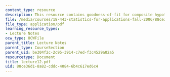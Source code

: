 ```yaml
---
content_type: resource
description: This resource contains goodness-of-fit for composite hypotheses.
file: /media/courses/18-443-statistics-for-applications-fall-2006/88ce36d18a82cddc40846b4c617ed6c4_lecture12.pdf
file_type: application/pdf
learning_resource_types:
- Lecture Notes
ocw_type: OCWFile
parent_title: Lecture Notes
parent_type: CourseSection
parent_uid: be304f2c-2c95-3914-c7ed-f3c4529a02a5
resourcetype: Document
title: lecture12.pdf
uid: 88ce36d1-8a82-cddc-4084-6b4c617ed6c4
---
```

